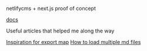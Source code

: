 netlifycms + next.js proof of concept

[docs](https://www.netlifycms.org/docs/configuration-options/#collections)


Useful articles that helped me along the way

[Inspiration for export map](https://medium.com/@joranquinten/for-my-own-website-i-used-next-js-725678e65b09)
[How to load multiple md files](https://medium.com/@shawnstern/importing-multiple-markdown-files-into-a-react-component-with-webpack-7548559fce6f)